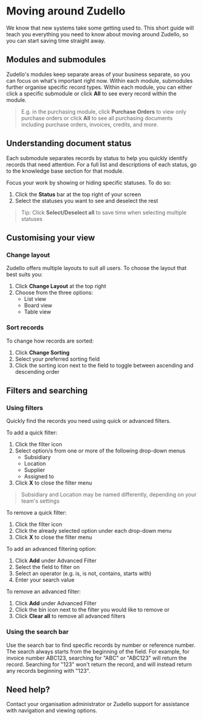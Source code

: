 # Moving around Zudello

We know that new systems take some getting used to. This short guide will teach you everything you need to know about moving around Zudello, so you can start saving time straight away.

## Modules and submodules

Zudello's modules keep separate areas of your business separate, so you can focus on what's important right now. Within each module, submodules further organise specific record types. Within each module, you can either click a specific submodule or click **All** to see every record within the module.
> E.g. in the purchasing module, click **Purchase Orders** to view only purchase orders or click **All** to see all purchasing documents including purchase orders, invoices, credits, and more.

## Understanding document status

Each submodule separates records by status to help you quickly identify records that need attention. For a full list and descriptions of each status, go to the knowledge base section for that module.

Focus your work by showing or hiding specific statuses. To do so:

1. Click the **Status** bar at the top right of your screen
2. Select the statuses you want to see and deselect the rest

> Tip: Click **Select/Deselect all** to save time when selecting multiple statuses

## Customising your view

### Change layout

Zudello offers multiple layouts to suit all users. To choose the layout that best suits you:

1. Click **Change Layout** at the top right
2. Choose from the three options:
   - List view
   - Board view
   - Table view

### Sort records

To change how records are sorted:

1. Click **Change Sorting**
2. Select your preferred sorting field
3. Click the sorting icon next to the field to toggle between ascending and descending order

## Filters and searching

### Using filters

Quickly find the records you need using quick or advanced filters. 

To add a quick filter:

1. Click the filter icon
2. Select option/s from one or more of the following drop-down menus
   - Subsidiary
   - Location
   - Supplier
   - Assigned to
3. Click **X** to close the filter menu
> Subsidiary and Location may be named differently, depending on your team's settings

To remove a quick filter:

 1. Click the filter icon
2. Click the already selected option under each drop-down menu
3. Click **X** to close the filter menu

To add an advanced filtering option:

1. Click **Add** under Advanced Filter
2. Select the field to filter on
3. Select an operator (e.g. is, is not, contains, starts with)
4. Enter your search value

To remove an advanced filter:

1. Click **Add** under Advanced Filter
2. Click the bin icon next to the filter you would like to remove
   or
2. Click **Clear all** to remove all advanced filters

### Using the search bar

Use the search bar to find specific records by number or reference number. The search always starts from the beginning of the field. For example, for invoice number ABC123, searching for "ABC" or "ABC123" will return the record. Searching for "123" won't return the record, and will instead return any records beginning with "123".

<!-- ## Zudello glossary

We know that you may not have come across some of our terms before, or you may use them differently than we do. The Zudello glossary will help you better understand commonly used Zudello terms.   
-->
## Need help?

Contact your organisation administrator or Zudello support for assistance with navigation and viewing options.